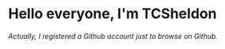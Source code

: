 # Hello everyone, I'm TCSheldon
###### Actually, I registered a Github account just to browse on Github.
